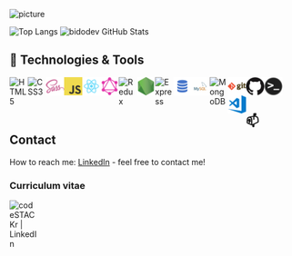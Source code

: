 ![picture](https://raw.githubusercontent.com/saadeghi/saadeghi/master/dino.gif)

![Top Langs](https://github-readme-stats.vercel.app/api/top-langs/?username=bidodev)  ![bidodev GitHub Stats](https://github-readme-stats.vercel.app/api?username=bidodev&count_private=true&hide=["stars"]&show_icons=true)

## 🔧 Technologies & Tools

<img align="left" alt="HTML5" width="32px" src="https://raw.githubusercontent.com/bidodev/instagram-lookalike/master/doc/img/html.png" />
<img align="left" alt="CSS3" width="32px" src="https://raw.githubusercontent.com/bidodev/instagram-lookalike/master/doc/img/css.png" />
<img align="left" alt="Sass" width="32px" src="https://raw.githubusercontent.com/github/explore/80688e429a7d4ef2fca1e82350fe8e3517d3494d/topics/sass/sass.png" />
<img align="left" alt="JavaScript" width="32px" src="https://raw.githubusercontent.com/github/explore/80688e429a7d4ef2fca1e82350fe8e3517d3494d/topics/javascript/javascript.png" />
<img align="left" alt="React" width="32px" src="https://raw.githubusercontent.com/github/explore/80688e429a7d4ef2fca1e82350fe8e3517d3494d/topics/react/react.png" />
<img align="left" alt="GraphQL" width="32px" src="https://raw.githubusercontent.com/github/explore/80688e429a7d4ef2fca1e82350fe8e3517d3494d/topics/graphql/graphql.png" />
<img align="left" alt="Redux" width="32px" src="https://camo.githubusercontent.com/84fefba8b3d171bbf882b837a12bcb2090221f62/68747470733a2f2f63646e2d696d616765732d312e6d656469756d2e636f6d2f6d61782f3830302f312a744f49365543354561533266504974436573492d41512e706e67" />
<img align="left" alt="Node.js" width="32px" src="https://raw.githubusercontent.com/github/explore/80688e429a7d4ef2fca1e82350fe8e3517d3494d/topics/nodejs/nodejs.png" />
<img align="left" alt="Express" width="32px" src="https://camo.githubusercontent.com/19952fb7bb64328054fd5a9f8c776ca606108cf3/68747470733a2f2f75706c6f6164732e746f7074616c2e696f2f626c6f672f63617465676f72792f6c6f676f2f32352f657870726573735f6a732e706e67" />
<img align="left" alt="SQL" width="32px" src="https://raw.githubusercontent.com/github/explore/80688e429a7d4ef2fca1e82350fe8e3517d3494d/topics/sql/sql.png" />
<img align="left" alt="MySQL" width="32px" src="https://raw.githubusercontent.com/github/explore/80688e429a7d4ef2fca1e82350fe8e3517d3494d/topics/mysql/mysql.png" />
<img align="left" alt="MongoDB" width="32px" src="https://camo.githubusercontent.com/d977c37fe74bd2ea7c56f086c9d0b2cb8d34d1a2/68747470733a2f2f7777772e636c6f7564612e63612f77702d636f6e74656e742f75706c6f6164732f323031332f30332f6d6f6e676f64622d6c6f676f2e706e67" />
<img align="left" alt="Git" width="32px" src="https://raw.githubusercontent.com/github/explore/80688e429a7d4ef2fca1e82350fe8e3517d3494d/topics/git/git.png" />
<img align="left" alt="GitHub" width="32px" src="https://raw.githubusercontent.com/github/explore/78df643247d429f6cc873026c0622819ad797942/topics/github/github.png" />
<img align="left" alt="Terminal" width="32px" src="https://raw.githubusercontent.com/github/explore/80688e429a7d4ef2fca1e82350fe8e3517d3494d/topics/terminal/terminal.png" />
<img align="left" alt="Visual Studio Code" width="32px" src="https://raw.githubusercontent.com/github/explore/80688e429a7d4ef2fca1e82350fe8e3517d3494d/topics/visual-studio-code/visual-studio-code.png" />
<br>
<br>

## 📫 Contact

How to reach me: [LinkedIn](https://www.linkedin.com/in/bidoc/) - feel free to contact me!

### Curriculum vitae
[<img align="left" alt="codeSTACKr | LinkedIn" width="48px" src="https://cdn0.iconfinder.com/data/icons/thin-files-documents/57/thin-081_file_document_cv_curriculum_vitae-512.png" />][cv]

[cv]: https://github.com/bidodev/bidodev/blob/master/claudinei.bido.cv.pdf
